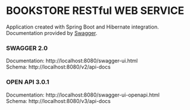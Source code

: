 # BOOKSTORE RESTful WEB SERVICE
Application created with Spring Boot and Hibernate integration.
Documentation provided by [Swagger](https://swagger.io/).<br />

### SWAGGER 2.0
Documentation: http://localhost:8080/swagger-ui.html <br/>
Schema: http://localhost:8080/v2/api-docs 

### OPEN API 3.0.1
Documentation: http://localhost:8080/swagger-ui-openapi.html <br/>
Schema: http://localhost:8080/v3/api-docs
